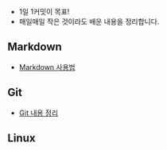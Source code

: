 * 1일 1커밋이 목표!
* 매일매일 작은 것이라도 배운 내용을 정리합니다.

## Markdown
* [Markdown 사용법](https://github.com/puurib/TIL/blob/master/Markdown/Markdown.md)

## Git
* [Git 내용 정리](https://github.com/puurib/TIL/blob/master/Git/Git.md)


## Linux
